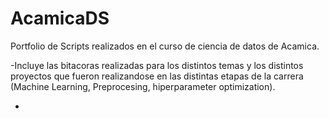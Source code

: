 # AcamicaDS
Portfolio de Scripts realizados en el curso de ciencia de datos de Acamica.


  -Incluye las bitacoras realizadas para los distintos temas y los distintos proyectos que fueron realizandose en las distintas etapas de la carrera (Machine Learning, Preprocesing, hiperparameter optimization).

-
